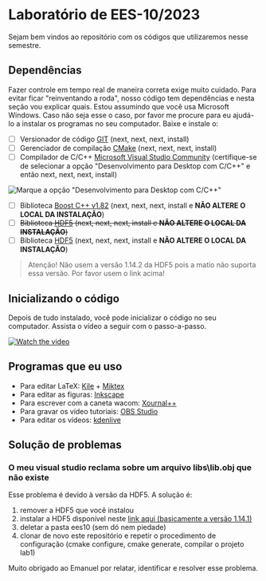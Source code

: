 
# Laboratório de EES-10/2023

Sejam bem vindos ao repositório com os códigos que utilizaremos nesse semestre.

## Dependências

Fazer controle em tempo real de maneira correta exige muito cuidado. Para evitar ficar "reinventando a roda", nosso código tem dependências e nesta seção vou explicar quais. Estou assumindo que você usa Microsoft Windows. Caso não seja esse o caso, por favor me procure para eu ajudá-lo a instalar os programas no seu computador. Baixe e instale o:

 - [ ] Versionador de código [GIT](https://git-scm.com/download) (next, next, next, install)
 - [ ] Gerenciador de compilação [CMake](https://cmake.org/download/) (next, next, next, install)
 - [ ] Compilador de C/C++ [Microsoft Visual Studio Community](https://visualstudio.microsoft.com/pt-br/) (certifique-se de selecionar a opção "Desenvolvimento para Desktop com C/C++" e então next, next, next, install)

![Marque a opção "Desenvolvimento para Desktop com C/C++"](https://learn.microsoft.com/en-us/cpp/build/media/vscpp-concierge-choose-workload.gif?view=msvc-170)

 - [ ] Biblioteca [Boost C++ v1.82](https://sourceforge.net/projects/boost/files/boost-binaries/1.82.0/boost_1_82_0-msvc-14.3-64.exe/download) (next, next, next, install e **NÃO ALTERE O LOCAL DA INSTALAÇÃO**)
 - [ ] ~~Biblioteca [HDF5](https://www.hdfgroup.org/downloads/hdf5/) (next, next, next, install e **NÃO ALTERE O LOCAL DA INSTALAÇÃO**)~~
 - [ ] Biblioteca [HDF5](https://1drv.ms/u/s!Ag-AoBEZ9F0Vg8FNwnrTrTu7iRIf3w?e=50vhDR) (next, next, next, install e **NÃO ALTERE O LOCAL DA INSTALAÇÃO**)

> Atenção! Não usem a versão 1.14.2 da HDF5 pois a matio não suporta essa versão. Por favor usem o link acima!

## Inicializando o código

Depois de tudo instalado, você pode inicializar o código no seu computador. Assista o vídeo a seguir com o passo-a-passo.

[![Watch the video](https://img.freepik.com/vetores-premium/pagina-de-perfil-do-player-de-video-do-youtube-canal-do-blogger-modelo-de-interface-do-usuario-ux-do-site_73903-324.jpg)](https://youtu.be/wiP100gNqGI)

## Programas que eu uso

- Para editar LaTeX: [Kile](https://kile.sourceforge.io/download.php) + [Miktex](https://miktex.org/download)
- Para editar as figuras: [Inkscape](https://inkscape.org/pt-br/)
- Para escrever com a caneta wacom: [Xournal++](https://xournalpp.github.io/)
- Para gravar os vídeo tutoriais: [OBS Studio](https://obsproject.com/pt-br/download/)
- Para editar os vídeos: [kdenlive](https://kdenlive.org/en/download/)

## Solução de problemas

### O meu visual studio reclama sobre um arquivo libs\lib.obj que não existe

Esse problema é devido à versão da HDF5. A solução é:

1. remover a HDF5 que você instalou
2. instalar a HDF5 disponível neste [link aqui (basicamente a versão 1.14.1)](https://1drv.ms/u/s!Ag-AoBEZ9F0Vg8FNwnrTrTu7iRIf3w?e=50vhDR)
3. deletar a pasta ees10 (sem dó nem piedade)
4. clonar de novo este repositório e repetir o procedimento de configuração (cmake configure, cmake generate, compilar o projeto lab1)

Muito obrigado ao Emanuel por relatar, identificar e resolver esse problema.
